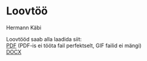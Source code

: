 # Loovtöö
Hermann Käbi

Loovtööd saab alla laadida siit:
<br>
[PDF](https://hermannkabi.com/loovtoo/failid/loovtoo.pdf) (PDF-is ei tööta fail perfektselt, GIF failid ei mängi)
<br>
[DOCX](https://hermannkabi.com/loovtoo/failid/loovtoo.docx)
